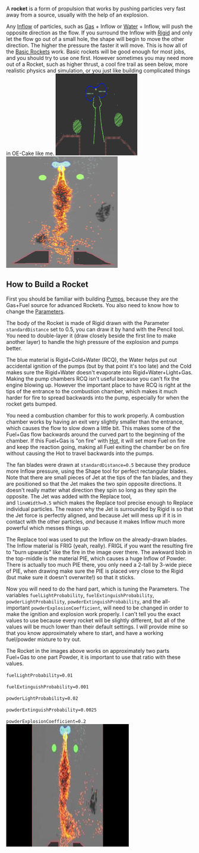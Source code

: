 A **rocket** is a form of propulsion that works by pushing particles very fast away from a source, usually with the help of an explosion.

Any [Inflow](/Inflow.md "Inflow") of particles, such as [Gas](/Gas.md "Gas") + Inflow or [Water](/Water.md "Water") + Inflow, will push the opposite direction as the flow. If you surround the Inflow with [Rigid](/Rigid.md "Rigid") and only let the flow go out of a small hole, the shape will begin to move the other direction. The higher the pressure the faster it will move. This is how all of the [Basic Rockets](/How%20to%20Build%20a.md#Basic-Inflow-Rocket "How to Build a...") work. Basic rockets will be good enough for most jobs, and you should try to use one first. However sometimes you may need more out of a Rocket, such as higher thrust, a cool fire trail as seen below, more realistic physics and simulation, or you just like building complicated things in OE-Cake like me.
<img src="/images/Rocket%20Diagram.png" title="Clear diagram of the basic design for a bipropellant Rocket. Notice the Inflow Pumps, which generate Fuel + Gas, and the piece of PIE at the top which generates Powder. The combustion chamber in the middle is critical for this type of Rocket to work. " width="220" height="220" alt="Clear diagram of the basic design for a bipropellant Rocket. Notice the Inflow Pumps, which generate Fuel + Gas, and the piece of PIE at the top which generates Powder. The combustion chamber in the middle is critical for this type of Rocket to work. " />
<img src="/images/Fire%20Trail.png" title="This is the bipropellant Rocket in action. It is firing in an atmosphere of pure Gas (not L+G). " width="300" height="300" alt="This is the bipropellant Rocket in action. It is firing in an atmosphere of pure Gas (not L+G). " />

## How to Build a Rocket

First you should be familiar with building [Pumps](/How%20to%20Build%20a.md#Pump "How to Build a..."), because they are the Gas+Fuel source for advanced Rockets. You also need to know how to change the [Parameters](/Parameters.md "Parameters").

The body of the Rocket is made of Rigid drawn with the Parameter `standardDistance` set to 0.5, you can draw it by hand with the Pencil tool. You need to double-layer it (draw closely beside the first line to make another layer) to handle the high pressure of the explosion and pumps better.

The blue material is Rigid+Cold+Water (RCQ), the Water helps put out accidental ignition of the pumps (but by that point it's too late) and the Cold makes sure the Rigid+Water doesn't evaporate into Rigid+Water+Light+Gas. Making the pump chambers RCQ isn't useful because you can't fix the engine blowing up. However the important place to have RCQ is right at the tips of the entrance to the combustion chamber, which makes it much harder for fire to spread backwards into the pump, especially for when the rocket gets bumped.

You need a combustion chamber for this to work properly. A combustion chamber works by having an exit very slightly smaller than the entrance, which causes the flow to slow down a little bit. This makes some of the Fuel+Gas flow backwards around the curved part to the beginning of the chamber. If this Fuel+Gas is "on fire" with [Hot](/heater.md "heater"), it will set more Fuel on fire and keep the reaction going, making all Fuel exiting the chamber be on fire without causing the Hot to travel backwards into the pumps.

The fan blades were drawn at `standardDistance=0.5` because they produce more Inflow pressure, using the Shape tool for perfect rectangular blades. Note that there are small pieces of Jet at the tips of the fan blades, and they are positioned so that the Jet makes the two spin opposite directions. It doesn't really matter what direction they spin so long as they spin the opposite. The Jet was added with the Replace tool, and `lineWidth=0.5` which makes the Replace tool precise enough to Replace individual particles. The reason why the Jet is surrounded by Rigid is so that the Jet force is perfectly aligned, and because Jet will mess up if it is in contact with the other particles, <em>and</em> because it makes Inflow much more powerful which messes things up.

The Replace tool was used to put the Inflow on the already-drawn blades. The Inflow material is FRIG (yeah, really). FRIGL if you want the resulting fire to "burn upwards" like the fire in the image over there. The awkward blob in the top-middle is the material PIE, which causes a huge Inflow of Powder. There is actually too much PIE there, you only need a 2-tall by 3-wide piece of PIE, when drawing make sure the PIE is placed very close to the Rigid (but make sure it doesn't overwrite!) so that it sticks.

Now you will need to do the hard part, which is tuning the Parameters. The variables `fuelLightProbability`, `fuelExtinguishProbability`, `powderLightProbability`, `powderExtinguishProbability`, and the all-important `powderExplosionCoefficient`, will need to be changed in order to make the ignition and explosion work properly. I can't tell you the exact values to use because every rocket will be slightly different, but all of the values will be much lower than their default settings. I will provide mine so that you know approximately where to start, and have a working fuel/powder mixture to try out.

The Rocket in the images above works on approximately two parts Fuel+Gas to one part Powder, it is important to use that ratio with these values.

`fuelLightProbability=0.01`

`fuelExtinguishProbability=0.001`

`powderLightProbability=0.02`

`powderExtinguishProbability=0.0025`

`powderExplosionCoefficient=0.2`
<img src="/images/Working%20Powder%2BFuel%20Rocket" title="For some reason this video only works if you click the little &quot;i&quot; at the bottom of the screen to see the video on it&#39;s own page!" width="330" height="330" alt="For some reason this video only works if you click the little &quot;i&quot; at the bottom of the screen to see the video on it&#39;s own page!" />
